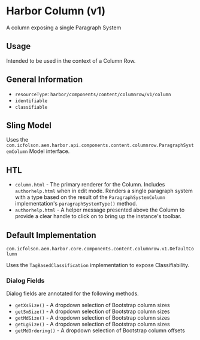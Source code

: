 # Harbor Column (v1)

A column exposing a single Paragraph System

## Usage

Intended to be used in the context of a Column Row.

## General Information

* `resourceType`: `harbor/components/content/columnrow/v1/column`
* `identifiable`
* `classifiable`

## Sling Model

Uses the `com.icfolson.aem.harbor.api.components.content.columnrow.ParagraphSystemColumn` 
Model interface.

## HTL

* `column.html` - The primary renderer for the Column.  Includes `authorhelp.html` 
  when in edit mode.  Renders a single paragraph system with a type based on 
  the result of the `ParagraphSystemColumn` implementation's `paragraphSystemType()`
  method.
* `authorhelp.html` - A helper message presented above the Column to
  provide a clear handle to click on to bring up the instance's toolbar.

## Default Implementation

`com.icfolson.aem.harbor.core.components.content.columnrow.v1.DefaultColumn`

Uses the `TagBasedClassification` implementation to expose Classifiability.

### Dialog Fields

Dialog fields are annotated for the following methods.

* `getXsSize()` - A dropdown selection of Bootstrap column sizes
* `getSmSize()` - A dropdown selection of Bootstrap column sizes
* `getMdSize()` - A dropdown selection of Bootstrap column sizes
* `getLgSize()` - A dropdown selection of Bootstrap column sizes
* `getMdOrdering()` - A dropdown selection of Bootstrap column offsets

